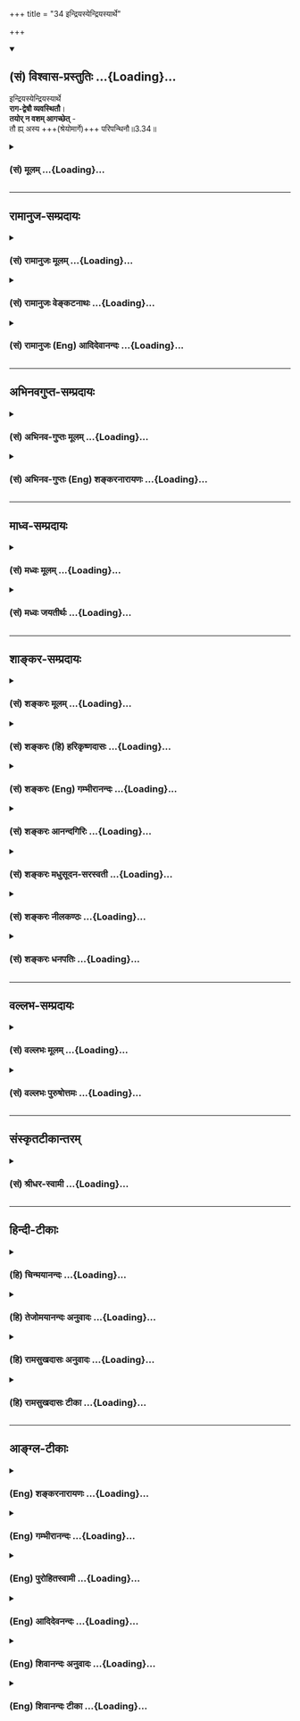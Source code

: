 +++
title = "34 इन्द्रियस्येन्द्रियस्यार्थे"

+++
<div class="js_include" newlevelforh1="2" title="(सं) विश्वास-प्रस्तुतिः" unfilled url="/purANam_vaiShNavam/mahAbhAratam/06-bhIShma-parva/03-bhagavad-gItA-parva/saMskRtam/vishvAsa-prastutiH/03_karma-yogaH/34_indriyasyendriyas.md">
<details open><summary><h2>(सं) विश्वास-प्रस्तुतिः ...{Loading}...</h2></summary>

इन्द्रियस्येन्द्रियस्यार्थे  
**राग-द्वेषौ व्यवस्थितौ**।  
**तयोर् न वशम् आगच्छेत्** -  
तौ ह्य् अस्य +++(श्रेयोमार्गे)+++ परिपन्थिनौ॥3.34॥
</details>
</div>
<div class="js_include collapsed" newlevelforh1="3" title="(सं) मूलम्" unfilled url="/purANam_vaiShNavam/mahAbhAratam/06-bhIShma-parva/03-bhagavad-gItA-parva/saMskRtam/mUlam/03_karma-yogaH/34_indriyasyendriyas.md">
<details><summary><h3>(सं) मूलम् ...{Loading}...</h3></summary>

इन्द्रियस्येन्द्रियस्यार्थे रागद्वेषौ व्यवस्थितौ।  
तयोर्न वशमागच्छेत्तौ ह्यस्य परिपन्थिनौ।।3.34।।
</details>
</div>


_________________
## रामानुज-सम्प्रदायः
<div class="js_include collapsed" newlevelforh1="3" title="(सं) रामानुजः मूलम्" unfilled url="/purANam_vaiShNavam/mahAbhAratam/06-bhIShma-parva/03-bhagavad-gItA-parva/saMskRtam/rAmAnujaH/mUlam/03_karma-yogaH/34_indriyasyendriyas.md">
<details><summary><h3>(सं) रामानुजः मूलम् ...{Loading}...</h3></summary>

।।3.34।। श्रोत्रदिज्ञाने**न्द्रियस्य** अर्थे शब्दादौ
वागादिकर्मे**न्द्रियस्य** च **अर्थे** वचनादौ
प्राचीनवासनाजनिततदनुबुभूषारूपो रागः अवर्जनीयो व्यवस्थितः तदनुभवे
प्रतिहते च अवर्जनीयो द्वेषो व्यवस्थितः तौ एव ज्ञानयोगाय यतमानं
नियमितसर्वेन्द्रियं स्ववशे कृत्वा प्रसह्य स्वकार्येषु नियोजयतः। ततः च
अयम् आत्मस्वरूपानुभवविमुखो विनष्टो भवति। **तयोः न वशम् आगच्छेत्**
ज्ञानयोगारम्भेण रागद्वेषवशम् आगम्य न विनश्येत्। तौ रागद्वेषौ **हि अस्य**
दुर्जयौ शत्रू आत्मज्ञानाभ्यासं वारयतः।

</details>
</div>
<div class="js_include collapsed" newlevelforh1="3" title="(सं) रामानुजः वेङ्कटनाथः" unfilled url="/purANam_vaiShNavam/mahAbhAratam/06-bhIShma-parva/03-bhagavad-gItA-parva/saMskRtam/rAmAnujaH/venkaTanAthaH/03_karma-yogaH/34_indriyasyendriyas.md">
<details><summary><h3>(सं) रामानुजः वेङ्कटनाथः ...{Loading}...</h3></summary>

  
  
।।3.34।। वासनायाः स्वानुरूपचेष्टाहेतुत्वेऽवान्तरव्यापारोऽनन्तरमुच्यत
इत्यभिप्रायेणाह प्रकृत्यनुयायित्वेति। इन्द्रियस्येन्द्रियस्येति वीप्सा
सर्वेन्द्रियसङ्ग्रहार्थेत्यभिप्रायेण ज्ञानेन्द्रियकर्मेन्द्रियोपादानम्।
अर्थशब्दोऽत्र विषयपरः। साध्यस्य च
व्यापारविषयत्वाद्वचनादेरप्यत्रार्थशब्दार्थता दर्शिता। व्यवस्थितौ
इत्यत्रोपसर्गार्थविवरणम् अवर्जनीय इति। वासनाया इच्छाद्वारेणैव
प्रवृत्तिहेतुत्ववचनात् ज्ञानवासनैव कर्महेतुत्ववेषेण कर्मवासनत्युच्यते न
तु वासनान्तरमस्तीत्यपि सूचितं भवति। इन्द्रियस्येन्द्रियस्यार्थे रागद्वेषौ
व्यवस्थितौ इत्युक्ते शब्दादिविषयेषु रागवद्द्वेषोऽपि किं स्वरसवाही इति
शङ्का स्यात् तद्व्युदासायाहतदनुभव इति। ततः किं इति शङ्कायांसदृशं चेष्टते
3।33 इत्यनेनैकीकृत्यानुसन्दधानस्तात्पर्यार्थमाहतावेवमिति।
एवमुक्तवासनानुयायित्वप्रकारेणेत्यर्थः। नियमितसर्वेन्द्रियमित्यनेन बलात्
क्षणमात्रनिमीलनादिनियमनमुच्यतेस्वकार्येष्विति विषयानुभवेषु वचनादानादिषु
कर्मसु चेत्यर्थः। सङ्गात्सञ्जायते इत्यारभ्यबुद्धिनाशात्प्रणश्यति 2।6263
इत्यन्तं पूर्वप्रपञ्चितमवसरे स्मारयति ततश्चायमिति। तयोर्न वशमागच्छेत्
इत्येतन्न तावद्रागद्वेषनिषेधमात्रम् तदा ह्यौचित्यात् ज्ञानयोगाङ्गविधानं
स्यात्। तच्च ज्ञानयोगानादरणीयताप्रकरणासङ्गतम् अतोऽत्र यया वचनव्यक्त्या
ज्ञानयोगानादरणीयता सूच्येत सैव ग्राह्येत्यभिप्रायेणाह ज्ञानयोगेति।
कर्मयोगारम्भे तु चिराभ्यस्तसजातीयविषयेषु प्रवृत्तेर्न
रागद्वेषयोर्बलात्कार इति भावः। आगम्य न विनश्येदिति विनाशहेतुभूतं
तद्वशगमनं परिहरेदित्यर्थः। तद्वशगमने कथं विनाशः इति शङ्कायां
चतुर्थपादमवतारयतितौ हीति। काम एष क्रोध एषः 3।37़ इत्यादिभिः
श्लोकैर्वक्ष्यमाणमाकारमभिप्रेत्यदुर्जयौ शत्रू इत्युक्तम्। परिपन्थित्वं
प्रकृतविषयं योजयति आत्मज्ञानाभ्यासं वारयत इति। मुक्तिघण्टापथे
लुण्टाकवदवस्थितावित्यर्थः।  
  

</details>
</div>
<div class="js_include collapsed" newlevelforh1="3" title="(सं) रामानुजः (Eng) आदिदेवानन्दः" unfilled url="/purANam_vaiShNavam/mahAbhAratam/06-bhIShma-parva/03-bhagavad-gItA-parva/saMskRtam/rAmAnujaH/english/AdidevAnandaH/03_karma-yogaH/34_indriyasyendriyas.md">
<details><summary><h3>(सं) रामानुजः (Eng) आदिदेवानन्दः ...{Loading}...</h3></summary>

3.34 An unavoidable attraction has been fixed for organs of sense like
ear towards the objects like sound, and for organs of action like that
of tongue towards their objects like tasty food. This longing is in the
form of desire to experience these objects, which is caused by old
subtle impressions. When their experience is thwarted, an unavoidable
aversion is experienced. Thus, these two, attachment and aversion, bring
under their control one who aspires to follow Jnana Yoga, and forcibly
engage him in actions appropriate to them, in spite of his having
established some sort of control over the senses. Such an aspirant fails
to get the experience of the self, and therefore becomes completely
lost. So no one practising Jnana Yoga should come under the sway of
attachment and aversion, which are ruinous. These two, attachment and
aversion, are indeed his unconerable foes that deter him from the
practice of Jnana Yoga.

</details>
</div>


_________________
## अभिनवगुप्त-सम्प्रदायः
<div class="js_include collapsed" newlevelforh1="3" title="(सं) अभिनव-गुप्तः मूलम्" unfilled url="/purANam_vaiShNavam/mahAbhAratam/06-bhIShma-parva/03-bhagavad-gItA-parva/saMskRtam/abhinava-guptaH/mUlam/03_karma-yogaH/34_indriyasyendriyas.md">
<details><summary><h3>(सं) अभिनव-गुप्तः मूलम् ...{Loading}...</h3></summary>

।।3.34 3.35।। कथं तर्हि बन्धः इत्थमित्युच्यते +++(N omits इत्थम् K omits
इति)+++। इन्द्रियस्येति। श्रेयानिति। संसारी च प्रतिविषयं रागं द्वेषं च
गृह्णाति यतः कर्माणि आत्मकर्तृकाण्येव विमूढत्वादभिमन्यते इति सममपि
भोजनादिव्यवहारं कुर्वतोः ज्ञानिसंसारिणोरस्त्ययं विशेषः। अयं नः
सिद्धान्तः सर्वथा मुक्तसंगस्य स्वधर्मचारिणो नास्ति कश्चित्
पुण्यपापात्मको बन्धः। स्वधर्मो हि हृदयादनपायी स्वरसनिरूढ +++(N K निगूढः)+++
एव न तेन कश्चिदपि रिक्तो जन्तुर्जायते इत्यत्याज्यः।

</details>
</div>
<div class="js_include collapsed" newlevelforh1="3" title="(सं) अभिनव-गुप्तः (Eng) शङ्करनारायणः" unfilled url="/purANam_vaiShNavam/mahAbhAratam/06-bhIShma-parva/03-bhagavad-gItA-parva/saMskRtam/abhinava-guptaH/english/shankaranArAyaNaH/03_karma-yogaH/34_indriyasyendriyas.md">
<details><summary><h3>(सं) अभिनव-गुप्तः (Eng) शङ्करनारायणः ...{Loading}...</h3></summary>

3.34 See Comment under 3.35

</details>
</div>


_________________
## माध्व-सम्प्रदायः
<div class="js_include collapsed" newlevelforh1="3" title="(सं) मध्वः मूलम्" unfilled url="/purANam_vaiShNavam/mahAbhAratam/06-bhIShma-parva/03-bhagavad-gItA-parva/saMskRtam/madhvaH/mUlam/03_karma-yogaH/34_indriyasyendriyas.md">
<details><summary><h3>(सं) मध्वः मूलम् ...{Loading}...</h3></summary>

।।3.34।। तथापि शक्तितो निग्रहः कार्यः। निग्रहात्सद्यः प्रयोजनाभावेऽपि
भवत्येवातिप्रयत्नत इत्याशयवानाह इन्द्रियस्येति। तथा ह्युक्तम् संस्कारो
बलवानेष ब्रह्माद्या अपि तद्वशाः। तथापि सोऽन्यथाकर्तुं शक्यतेऽतिप्रयत्नतः
इति।

</details>
</div>
<div class="js_include collapsed" newlevelforh1="3" title="(सं) मध्वः जयतीर्थः" unfilled url="/purANam_vaiShNavam/mahAbhAratam/06-bhIShma-parva/03-bhagavad-gItA-parva/saMskRtam/madhvaH/jayatIrthaH/03_karma-yogaH/34_indriyasyendriyas.md">
<details><summary><h3>(सं) मध्वः जयतीर्थः ...{Loading}...</h3></summary>

।।3.34।। इन्द्रियस्य इत्यस्य सङ्गतिमाह **तथापी**ति। एवं तर्हिमयि सर्वाणि
कर्माणि 3।30 इतिविधानं फलकथनं च व्यर्थमित्याशङ्क्येति भावः।
यद्यपिप्रकृतिं यान्ति भूतानि 3।33 इति निग्रहोऽकिञ्चित्करस्तस्यापि
व्याहतमेतदुच्यत इत्यत उक्तं **निग्रहा**दिति।
निग्रहादित्याद्याशयवांस्तथापीत्याद्याहेति योजना। अत्रागमसम्मतिमाह
**तथाही**ति।

</details>
</div>


_________________
## शाङ्कर-सम्प्रदायः
<div class="js_include collapsed" newlevelforh1="3" title="(सं) शङ्करः मूलम्" unfilled url="/purANam_vaiShNavam/mahAbhAratam/06-bhIShma-parva/03-bhagavad-gItA-parva/saMskRtam/shankaraH/mUlam/03_karma-yogaH/34_indriyasyendriyas.md">
<details><summary><h3>(सं) शङ्करः मूलम् ...{Loading}...</h3></summary>

।।3.34।। **इन्द्रियस्येन्द्रियस्य अर्थे** सर्वेन्द्रियाणामर्थे
शब्दादिविषये इष्टे रागः अनिष्टे द्वेषः इत्येवं प्रतीन्द्रियार्थं
**रागद्वेषौ** अवश्यंभाविनौ तत्र अयं पुरुषकारस्य शास्त्रार्थस्य च विषय
उच्यते। शास्त्रार्थे प्रवृत्तः पूर्वमेव रागद्वेषयोर्वशं नागच्छेत्। या हि
पुरुषस्य प्रकृतिः सा रागद्वेषपुरःसरैव स्वकार्ये पुरुषं प्रवर्तयति। तदा
स्वधर्मपरित्यागः परधर्मानुष्ठानं च भवति। यदा पुनः रागद्वेषौ
तत्प्रतिपक्षेण नियमयति तदा शास्त्रदृष्टिरेव पुरुषः भवति न प्रकृतिवशः।
तस्मात् **तयोः** रागद्वेषयोः **वशं न आगच्छेत्** यतः **तौ हि अस्य**
पुरुषस्य **परिपन्थिनौ** श्रेयोमार्गस्य विघ्नकर्तारौ तस्करौ इव
पथीत्यर्थः।। तत्र रागद्वेषप्रयुक्तो मन्यते शास्त्रार्थमप्यन्यथा
परधर्मोऽपि धर्मत्वात् अनुष्ठेय एव इति तदसत्

</details>
</div>
<div class="js_include collapsed" newlevelforh1="3" title="(सं) शङ्करः (हि) हरिकृष्णदासः" unfilled url="/purANam_vaiShNavam/mahAbhAratam/06-bhIShma-parva/03-bhagavad-gItA-parva/saMskRtam/shankaraH/hindI/harikRShNadAsaH/03_karma-yogaH/34_indriyasyendriyas.md">
<details><summary><h3>(सं) शङ्करः (हि) हरिकृष्णदासः ...{Loading}...</h3></summary>

।।3.34।। यदि सभी जीव अपनीअपनी प्रकृतिके अनुरूप ही चेष्टा करते हैं
प्रकृतिसे रहित कोई है ही नहीं तब तो पुरुषके प्रयत्नकी आवश्यकता न रहनेसे
विधिनिषेध बतलानेवाला शास्त्र निरर्थक होगा इसपर यह कहते हैं इन्द्रिय
इन्द्रियके अर्थमें अर्थात् सभी इन्द्रियोंके शब्दादि विषयोंमें राग और
द्वेष स्थित हैं अर्थात् इष्टमें राग और अनिष्टमें द्वेष ऐसे प्रत्येक
इन्द्रियके विषयमें राग और द्वेष दोनों अवश्य रहते हैं। वहाँ
पुरुषप्रयत्नकी और शास्त्रकी आवश्यकताका विषय इस प्रकार बतलाते हैं
शास्त्रानुसार बर्तनेमें लगे हुए मनुष्यको चाहिये कि वह पहलेसे ही
रागद्वेषके वशमें न हो। अभिप्राय यह कि मनुष्यकी जो प्रकृति है वह
रागद्वेषपूर्वक ही अपने कार्यमें मनुष्यको नियुक्त करती है। तब स्वाभाविक
ही स्वधर्मका त्याग और परधर्मका अनुष्ठान होता है। परंतु जब यह जीव
प्रतिपक्षभावनासे रागद्वेषका संयम कर लेता है तब केवल शास्त्रदृष्टिवाला हो
जाता है फिर यह प्रकृतिके वशमें नहीं रहता। इसलिये ( कहते हैं कि )
मनुष्यको रागद्वेषके वशमें नहीं होना चाहिये क्योंकि वे ( रागद्वेष ) ही इस
जीवके परिपन्थी हैं अर्थात् चोरकी भाँति कल्याणमार्गमें विघ्न करनेवाले
हैं।

</details>
</div>
<div class="js_include collapsed" newlevelforh1="3" title="(सं) शङ्करः (Eng) गम्भीरानन्दः" unfilled url="/purANam_vaiShNavam/mahAbhAratam/06-bhIShma-parva/03-bhagavad-gItA-parva/saMskRtam/shankaraH/english/gambhIrAnandaH/03_karma-yogaH/34_indriyasyendriyas.md">
<details><summary><h3>(सं) शङ्करः (Eng) गम्भीरानन्दः ...{Loading}...</h3></summary>

3.34 Raga-dvesau, attraction and repulsion, in the following
manner-attraction towards desirable things, and repulsion against
undesirable things; (vyavasthitau, are ordained,) are sure to occur,
arthe, with regard to objects such as sound etc.; indriyasya indriyasya,
of all the organs, with regard to each of the organs. As to that, the
scope of personal effort and scriptural purpose are being stated as
follows: One who is engaged in the subject-matter of the scriptures
should, in the very beginning, not come under the influence of love and
hatred. For, that which is the nature of a person impels him to his
actions, verily under the influence eof love and hatred. And then follow
the rejection of one's own duty and the undertaking of somody else's
duty. On the other hand, when a person controls love and hatred with the
help of their opposites \[Ignorance, the cause of love and hatred, has
discrimination as its opposite.\], then he becomes mindful only of the
scriptural teachings; he ceases to be led by his nature. Therefore, na
agacchet, one should not come; vasam, under the sway; tayoh, of these
two, of love and hatred; hi because; tau, they; are asya, his, this
person's pari-panthinau, adversaries, who, like robbers, put obstacles
on his way to Liberation. This is the meaning. In this world, one
impelled by love and hatred misinterprets even the teaching of the
scriptures, and thinks that somody else's duty, too, has to be
undertaken just because it is a duty! That is wrong:

</details>
</div>
<div class="js_include collapsed" newlevelforh1="3" title="(सं) शङ्करः आनन्दगिरिः" unfilled url="/purANam_vaiShNavam/mahAbhAratam/06-bhIShma-parva/03-bhagavad-gItA-parva/saMskRtam/shankaraH/AnandagiriH/03_karma-yogaH/34_indriyasyendriyas.md">
<details><summary><h3>(सं) शङ्करः आनन्दगिरिः ...{Loading}...</h3></summary>

।।3.34।। सर्वस्य भूतवर्गस्य प्रकृतिवशवर्तित्वे
लौकिकवैदिकपुरुषकारविषयाभावाद्विधिनिषेधानर्थक्यमिति शङ्कते **यदीति।** ननु
यस्य न प्रकृतिरस्ति तस्य पुरुषकारसंभवादर्थवत्त्वं तद्विषये
विधिनिषेधयोर्भविष्यति नेत्याह **नचेति।** शङ्कितदोषं श्लोकेन परिहरति
**इदमित्यादिना।** वीप्सायाः सर्वकरणागोचरत्वं दर्शयति **सर्वेति।**
प्रत्यर्थं रागद्वेषयोरव्यवस्थायाः प्राप्तौ प्रत्यादिशति **इष्ट इति।**
प्रतिविषयं विभागेन तयोरन्यतरस्यावश्यकत्वेऽपि पुरुषकारविषयाभावप्रयुक्त्या
प्रागुक्तं दूषणं कथं समाधेयमित्याशङ्क्याह **तत्रेति।**
तयोरित्याद्यवतारितं भागं विभजते **शास्त्रार्थ इति।**
प्रकृतिवशत्वाज्जन्तोर्नैव नियोज्यत्वमित्याशङ्क्याह **या** **हीति।**
रागद्वेषद्वारा प्रकृतिवशवर्तित्वे स्वधर्मत्यागादि दुर्वारमित्युक्तम्
इदानीं विवेकविज्ञानेन रागादिनिवारणे शास्त्रीयदृष्ट्या प्रकृतिपारवश्यं
परिहर्तुं शक्यमित्याह **यदेति।** मिथ्याज्ञाननिबन्धनौ हि रागद्वेषौ
तत्प्रतिपक्षत्वं विवेकविज्ञानस्य मिथ्याज्ञानविरोधित्वादवधेयम्।
रागद्वेषयोर्मूलनिवृत्त्या निवृत्तौ प्रतिबन्धध्वंसे
कार्यसिद्धिमभिसंधायोक्तं **तदेति।** एवकारस्यान्ययोगव्यवच्छेदकत्वं
दर्शयति **नेति।** पूर्वोक्तं नियोगमुपसंहरति **तस्मादिति।** तत्र हेतुमाह
**यत इति।** हिशब्दोपात्तो हेतुर्यत इति प्रकटितः स च पूर्वेण तच्छब्देन
संबन्धनीयः। पुरुषपरिपन्थित्वमेव तयोः सोदाहरणं स्फोरयति
**श्रेयोमार्गस्येति।**

</details>
</div>
<div class="js_include collapsed" newlevelforh1="3" title="(सं) शङ्करः मधुसूदन-सरस्वती" unfilled url="/purANam_vaiShNavam/mahAbhAratam/06-bhIShma-parva/03-bhagavad-gItA-parva/saMskRtam/shankaraH/madhusUdana-sarasvatI/03_karma-yogaH/34_indriyasyendriyas.md">
<details><summary><h3>(सं) शङ्करः मधुसूदन-सरस्वती ...{Loading}...</h3></summary>

।।3.34।। ननु सर्वस्य प्राणिवर्गस्य प्रकृतिवशवर्तित्वे
लौकिकवैदिकपुरुषकारविषयाभावाद्विधिनिषेधानर्थक्यं प्राप्तं नच
प्रकृतिशून्यः कश्चिदस्ति यं प्रति तदर्थवत्त्वं स्यादित्यत आह
इन्द्रिस्येन्द्रियस्येति वीप्सया सर्वेषामिन्द्रियाणामर्थे विषये शब्दे
स्पर्शे रुपे रसे गन्धे च एवं कर्मेन्द्रिविषयेऽपि वचनादावनुकूले
शास्त्रनिषिद्धेऽपि रागः प्रतिकूले शास्त्रविहितेऽपि द्वेष इत्येवं
प्रतीन्द्रियार्थं रागद्वेषौ व्यवस्थितावानुकूल्यप्रातिकूल्यव्यवस्थया
स्थितौ नत्वनियमेन सर्वत्र तौ भवतः। तत्र पुरुषकारस्य शास्त्रस्य चायं
विषयो यत्तयोर्वशं नागच्छेदिति। कथं। या हि पुरुषस्य प्रकृतिः सा
बलवदनिष्टानुबन्धित्वज्ञानाभावसहकृतेष्टसाधनत्वज्ञाननिबन्धनं रागं
पुरस्कृत्यैव शास्त्रनिषिद्धे कलञ्जभक्षणादौ प्रवर्तयति तथा
बलवदिष्टसाधनत्वज्ञानाभावसहकृतानिष्टसाधनत्वज्ञाननिबन्धनं द्वेषं
पुरस्कृत्यैव शास्त्रविहितादपि सन्ध्यावन्दनादेर्निवर्तयति। तत्र शास्त्रेण
प्रतिषिद्धस्य बलवदनिष्टानुबन्धित्वे ज्ञापिते सहकार्यभावात्केवलं
दृष्टेष्टसाधनताज्ञानं मधुविषसंपृक्तान्नभोजनइव तत्र न रागं जनयितुं
शक्नोति। एवं विहितस्य शास्त्रेण बलवदिष्टानुबन्धित्वे बोधिते
सहकार्यभावात्केवलमनिष्टसाधनत्वज्ञानं भोजनादाविव तत्र न द्वेषं जनयितुं
शक्नोति। ततश्चाप्रतिबद्धं शास्त्रं विहिते पुरुषं प्रवर्तयति निषिद्धाच्च
निवर्तयतीति शास्त्रीयविवेकविज्ञानप्राबल्येन स्वाभाविकरागद्वेषयोः
कारणोपमर्देनोपमर्दान्न प्रकृतिर्विपरीतमार्गे पुरुषं शास्त्रदृष्टिं
प्रवर्तयितुं शक्नोतीति न शास्त्रस्य पुरुषकारस्य च वैयर्थ्यप्रसङ्गः। तयो
रागद्वेषयोर्वशं नागच्छेत्तदधीनो न प्रवर्तेत निवर्तेत वा। किंतु
शास्त्रीयतद्विपक्षज्ञानेन तत्कारणविघटनद्वारा तौ नाशयेत्। हि यस्मात् तौ
रागद्वेषौ स्वाभाविकदोषप्रयुक्तौ अस्य पुरुषस्य श्रेयोर्थिनः परिपन्थिनौ
शत्रू श्रेयोमार्गस्य विघ्नकर्तारौ दस्यूइव पथिकस्य। इदं चद्वये ह
प्राजापत्या देवाश्चासुराश्च ततः कानीयसा एव देवा ज्यायसा असुरास्त एषु
लोकेष्वस्पर्धन्त इत्यादिश्रुतौ
स्वाभाविकरागद्वेषनिमित्तशास्त्रविपरीतप्रवृत्तिमसुरत्वेन
शास्त्रीयप्रवृत्तिं च देवत्वेन निरूप्य व्याख्यातमतिविस्तरेणेत्युपरम्यते।

</details>
</div>
<div class="js_include collapsed" newlevelforh1="3" title="(सं) शङ्करः नीलकण्ठः" unfilled url="/purANam_vaiShNavam/mahAbhAratam/06-bhIShma-parva/03-bhagavad-gItA-parva/saMskRtam/shankaraH/nIlakaNThaH/03_karma-yogaH/34_indriyasyendriyas.md">
<details><summary><h3>(सं) शङ्करः नीलकण्ठः ...{Loading}...</h3></summary>

।।3.34।। एवं तर्हि पुरुषस्य स्वातन्त्र्याभावाद्विधिनिषेधशास्त्रं
व्यर्थमित्याशङ्क्याह **इन्द्रियस्येति।** इन्द्रियस्येन्द्रियस्येति
द्विर्वचनं वीप्सायाम्। प्रतीन्द्रियं स्वे स्वेऽर्थे शब्दादौ वचनादौ च
विषये रागद्वेषौ अनुकूले रागः प्रतिकूले द्वेषश्च व्यवस्थितौ नित्यसंबद्धौ
तत्र तयोर्वशं नागच्छेदिति शास्त्रस्याभ्यनुज्ञा। पुरुषस्य च तदनुष्ठाने
स्वातन्त्र्यमस्ति। हि यतः तौ रागद्वेषावेवास्य प्राणिनः परिपन्थिनौ
विरोधिनौ दृष्टद्वारेण प्रवर्तकत्वात्। न तु प्रकृत्यनुसारी ईश्वरोऽस्य
परिपन्थी। तस्य वैषम्यादिदोषापत्तेः। अयं भावः यथा ह्यस्तनेन
स्वाज्ञोल्लङ्घनजेनापराधेन कुपितो राजाऽपराधिनं हि निगडादौ निग्रहीतुं
स्वीयान्भटान्प्रवर्तयति स एवाद्यतनेन दानमानेन प्रसादित एनं तेषामेव
भटानामाधिपत्ये नियुङ्क्ते। एवं पूर्वकर्मानुसारी ईश्वरो रागादिद्वारा
पुरुषं बाधमानोऽपि विधिप्रतिषेधशास्त्रानुसारिणा तेनैव भक्ति
ध्यानप्रणिधानेनावर्जितः एनं रागादिजये नियुङ्क्ते
तस्माद्विधिप्रतिषेधशास्त्रस्य नानर्थक्यम्। पुरुषस्य
स्वातन्त्र्यसत्त्वात्। नापीश्वरे वैषम्यादिकम्। प्राणिकर्मायत्तत्वादिति।

</details>
</div>
<div class="js_include collapsed" newlevelforh1="3" title="(सं) शङ्करः धनपतिः" unfilled url="/purANam_vaiShNavam/mahAbhAratam/06-bhIShma-parva/03-bhagavad-gItA-parva/saMskRtam/shankaraH/dhanapatiH/03_karma-yogaH/34_indriyasyendriyas.md">
<details><summary><h3>(सं) शङ्करः धनपतिः ...{Loading}...</h3></summary>

।।3.34।। ननु सर्वस्यापि प्राणिजातस्य प्रकृत्यायत्तत्वात्पुरुषकारस्य
विषयालाभाद्विधिनिषेधशास्त्रानर्थक्यं प्राप्तमित्याशङक्याह
**इन्द्रियस्येति।** सर्वेन्द्रियाणामर्थे शब्दादिविषये इष्टे रागोऽनिष्टे
द्वेष इति प्रतिविषयं रागद्वेषाववश्यंभाविनौ तस्मात्तयोर्वशं
नागच्छेत्तदधीनो न प्रवर्त्तेत। तत्रायमेव पुरुषप्रयत्नस्य शास्त्रस्य च
विषय उच्यते। तथाहि इन्द्रियार्थसंनिकर्षे पदार्थ ज्ञानं ततो
मिथ्याज्ञानवशात्तत्र रागादिः प्रकृतिश्च रागादिपुरःसरैव पुरुषं स्वकार्ये
प्रवर्तयति तदा निषिद्धाचरणं विहितत्यागश्च संपद्यते। यदा पुनः
शास्त्रदृष्ट्या पूर्वमेव यथावद्वस्तु प्रतिभाति तदा मिथ्याज्ञाननिवृत्त्या
रागादिर्निवर्तते। सहकारीनिवृत्त्या च प्रकृतिः प्रवर्तयितुं न शक्नोति।
तस्मात्प्रथममेव पुरुषकारेण रागद्वेषयोर्वशं नागच्छेत्। नच पुरुषकारे
शास्त्रे च प्रवृत्तिरेव न सिध्यति प्रकृत्तेः प्रतिबन्धिकायाः सत्त्वादिति
वाच्यम्। अदृष्टस्य दृष्टसामग्रींविना प्रतिबन्धकत्वाभावात्। ननु
तुल्यन्यायेन दृष्टस्यापि शास्त्रादौ प्रवृत्तिरुपस्यादृष्टापेक्षतया
प्रकृत्यधीनत्वमेव पुनरागतमिति चेत्तर्हि तदनुकूलसंस्कारोऽपि
ब्राह्मणाद्यधिकारिजनेऽस्त्येवेति न काचिदनुपपत्तिः। नच ततएव सर्वं
भविष्यति किं विधिनिषेधमोक्षपरैः शास्त्रैरिति वाच्यम्। अदृष्टस्य
दृष्टसामग्र्यपेक्षाया आवश्यकत्वस्योक्तत्वात्। तथाच यथा लोके संस्काररुपेण
स्थितस्य कामस्य कामिनीदर्शनमुद्बोधकं तथा शास्त्रमपि। ननु शास्त्रश्रवणे
प्रवृत्तिजनकस्य तस्य किमुद्दीपकमितिचेत् यथा जनकस्य क्रीडार्थमुद्यानं
गतस्याकस्मिकं सिद्धवाक्यश्रवणं यथावा कार्यान्तरवशाच्छ्रवणशालायामागतस्य
तत्रत्यशब्दश्रवणं यथावा केनचिल्लौकिकेन निमित्तेन मित्रतां प्राप्तस्य
कस्यचिच्छिष्टस्य वचनमिति गृहाणेत्यलं विस्तरेण। हि यस्मात्तौ रागद्वेषौ
अस्य पुरुषस्य परिपन्थिनौ श्रेयोमार्गस्य विघ्नकरौ तस्कराविव पथि।

</details>
</div>


_________________
## वल्लभ-सम्प्रदायः
<div class="js_include collapsed" newlevelforh1="3" title="(सं) वल्लभः मूलम्" unfilled url="/purANam_vaiShNavam/mahAbhAratam/06-bhIShma-parva/03-bhagavad-gItA-parva/saMskRtam/vallabhaH/mUlam/03_karma-yogaH/34_indriyasyendriyas.md">
<details><summary><h3>(सं) वल्लभः मूलम् ...{Loading}...</h3></summary>

।।3.34।। नन्वेवं सति विधिनिषेधवैयर्थ्यं
प्रकृत्यधीनत्वात्सर्वस्येत्याशङ्क्याह इन्द्रियस्येति। न हि विधिनिषेधौ
तत्त्वज्ञात्यन्ताज्ञयोः प्रवर्त्तकौ अविषयत्वात्। किन्तु मध्यमस्येति
इन्द्रियरसवानेवाधिकारीति तस्य प्रतीन्द्रियार्थं रागद्वेषावन्तरस्वकृतौ
व्यवस्थितौ तदनधीनत्वमेव सिद्धिहेतुरिति अतस्तयोर्न वशमागच्छेत् तौ ह्यस्य
परिपन्थिनौ विवेकवित्तस्य कुपथप्रापकौ प्रसभं घातकावित्यर्थः।

</details>
</div>
<div class="js_include collapsed" newlevelforh1="3" title="(सं) वल्लभः पुरुषोत्तमः" unfilled url="/purANam_vaiShNavam/mahAbhAratam/06-bhIShma-parva/03-bhagavad-gItA-parva/saMskRtam/vallabhaH/puruShottamaH/03_karma-yogaH/34_indriyasyendriyas.md">
<details><summary><h3>(सं) वल्लभः पुरुषोत्तमः ...{Loading}...</h3></summary>

  
  
।।3.34।। ननु प्रकृतेर्भगवद्दत्तसामर्थ्यान्निग्रहादीनामसाधकत्वे
पुरुषसज्जीवानां कथं फलसिद्धिः इत्यत आहुः इन्द्रियस्येन्द्रियस्यार्थ इति।
इन्द्रियस्य इन्द्रियाणां जात्यभिप्रायेणैकवचनम् इन्द्रियस्यार्थे रूपादौ
रागद्वेषौ व्यवस्थितौ नियतभाव्यौ। इष्टे रागोऽनिष्टे द्वेषः। अवश्यमेतौ
भाविनौ। तयोरिष्टानिष्टयोः रागद्वेषयोर्वा वशं नागच्छेत्। यतस्तावस्य
परिपन्थिनौ द्वेषिणौ मार्गविच्छेदकौ। अत्रायमर्थः मायायाः स्वीयान्तानां
तत्सम्बन्धिनां च मोहनसामर्थ्यं भगवता दत्तमतः पुरुषांशो जीव
इन्द्रियादिवशं नागच्छेत्तदा मोहो न भवेत्। मायायाः
स्वसम्बन्धिमोहकसामर्थ्यज्ञापनायैव पूर्वं भूतानीति नपुंसकलिङ्गमुक्तम्।
अत्रोपदेशे चास्येत्यनेन पुल्लिङ्गमुक्तं विषयादिसङ्गस्य मोहरूपत्वादेव
श्रीभागवते 3।31।35 न तथाऽस्य भवेन्मोहो बन्धश्चात्मप्रसङ्गतः।
योषित्सङ्गाद्यथा पुंसो यथा तत्सङ्गिसङ्गतः।। इत्युक्तम्।  
  

</details>
</div>


_________________
## संस्कृतटीकान्तरम्
<div class="js_include collapsed" newlevelforh1="3" title="(सं) श्रीधर-स्वामी" unfilled url="/purANam_vaiShNavam/mahAbhAratam/06-bhIShma-parva/03-bhagavad-gItA-parva/saMskRtam/shrIdhara-svAmI/03_karma-yogaH/34_indriyasyendriyas.md">
<details><summary><h3>(सं) श्रीधर-स्वामी ...{Loading}...</h3></summary>

।।3.34।। नन्वेवं प्रकृत्यधीनैव चेत्पुरुषस्य प्रवृत्तिः तर्हि
विधिनिषेधवैयर्थ्यं प्राप्तमित्याशङ्क्याह **इन्द्रियस्येन्द्रियस्येति।**
वीप्सया प्रत्येकं सर्वेषामिन्द्रियाणामित्युक्तम्। अर्थे
स्वस्वविषयेऽनुकूले रागः प्रतिकूले द्वेषश्चेत्येवं रागद्वेषौ
व्यवस्थिताववश्यंभाविनौ। ततश्च तदनुरूपा प्रवृत्तिरिति भूतानां प्रकृतिः
तथापि तयोर्वशवर्ती न भवेदिति शास्त्रेण नियम्यते। हि यस्मादस्य
मुमुक्षोस्तौ परिपन्थिनौ प्रतिपक्षौ। अयं भावः। विषयस्मरणादिना
रागद्वेषावुत्पाद्यानवहितं पुरुषमनर्थेऽपि गम्भीरे स्रोतसीव
प्रकृतिर्बलात्प्रवर्तयति शास्त्रं तु ततः प्रागेव विषयेषु
रागद्वेषप्रतिबन्धके परमेश्वरभजनादौ प्रवर्तयति।
गम्भीरस्रोतःपातात्पूर्वमेव नावमाश्रित इव नानर्थं प्राप्नोतीति।

</details>
</div>


_________________
## हिन्दी-टीकाः
<div class="js_include collapsed" newlevelforh1="3" title="(हि) चिन्मयानन्दः" unfilled url="/purANam_vaiShNavam/mahAbhAratam/06-bhIShma-parva/03-bhagavad-gItA-parva/hindI/chinmayAnandaH/03_karma-yogaH/34_indriyasyendriyas.md">
<details><summary><h3>(हि) चिन्मयानन्दः ...{Loading}...</h3></summary>

।।3.34।। पूर्व श्लोक में कहा गया था कि शास्त्राध्ययन करने वाला ज्ञानवान्
पुरुष भी नैतिकता का उच्च जीवन जीने में अपने को असमर्थ पाता है क्योंकि
उसकी कुछ निम्न स्तर की प्रवृत्तियाँ कभीकभी उससे अधिक शक्तिशाली सिद्ध
होती हैं। सर्वत्र अनुपलब्ध औषधि का उपचार लिख देना रोग का निवारण करना
नहीं कहलाता। दार्शनिक तत्त्ववेत्ता का यह कर्तव्य है कि वह केवल हमारे
वर्तमान जीवन की दुर्बलताओं को ही नहीं दर्शाये बल्कि पूर्णत्व की स्थिति
का ज्ञान कराकर उस साधन मार्ग को भी दिखाये जिससे हम दोषमुक्त होकर
पूर्णस्वरूप में स्थित हो सकें। केवल ऐसा करके ही वह दार्शनिक तत्त्वविज्ञ
पुरुष अपनी पीढ़ी को कृतार्थ कर सकता है। यह सत्य है कि प्रत्येक मनुष्य
अपने स्वभावानुसार कार्य करता है परन्तु यह स्वभाव वह अपने कर्म एवं
विचारों के द्वारा बनाता है और न कि किसी अन्य के कारण। अत यहाँ पुरुषार्थ
के लिये अवसर है। उसी को यहाँ श्रीकृष्ण बता रहे हैं। प्रत्येक इन्द्रिय के
विषय के प्रति प्रत्येक व्यक्ति के मन में राग अथवा द्वेष उत्पन्न होता है।
शब्दस्पर्शादि इन्द्रियों के विषय स्वयं किसी भी प्रकार हमारे अन्तकरण में
दुख या विक्षेप उत्पन्न नहीं कर सकते। विषयों के ग्रहण करके मन किसी के
प्रति राग और किसी के प्रति द्वेष रखता है और मन के इन रागद्वेषों के कारण
प्रिय या अप्रिय विषय के दर्शन अथवा प्राप्ति से मनुष्य को हर्ष या विषाद
होता है। स्वयं रागद्वेष्ा को उत्पन्न करके मनुष्य का फिर प्रयत्न होता है
प्रिय की प्राप्ति और अप्रिय का त्याग। विषयों के प्रति राग और द्वेष सदा
परिवर्तित होते रहने के कारण वह सदा ही क्षुब्धचित्त बना रहता है।
श्रीकृष्ण कहते हैं कि ये रागद्वेष ही लुटेरे हैं जो मन की शांति का हरण कर
लेते हैं और जिनके कारण मनुष्य सच्चा जीवन नहीं जी पाता। वास्तव में यह दुख
की बात है। वस्तुस्थिति को दर्शाकर भगवान् समस्त साधकों को उपदेश देते हैं
कि मनुष्य को चाहिये कि वह इन दोनों के वश में न होवे। प्रत्यक्ष या
अप्रत्यक्ष किसी भी रूप में बाह्य जगत् से पलायन करने का उपदेश गीता में
कहीं पर भी नहीं मिलता। भगवान् का उपदेश तो यहाँ और अभी जीवन की उपलब्ध
परिस्थितियों में शरीर मन और बुद्धि के माध्यम से सब अनुभवों को प्राप्त
करते हुये जीने के लिये है। आग्रह केवल इस बात का है कि सभी परिस्थितियों
में मनुष्य को मन आदि उपाधियों का स्वामी बनकर रहना चाहिये और न कि उनका
दास बनकर। इस प्रकार के स्वामित्व को प्राप्त करने का उपाय राग और द्वेष से
मुक्त हो जाना है।  
  
रागद्वेष से मुक्ति पाने के लिये मिथ्या अहंकार तथा तज्जनित अन्य
प्रवृत्तियों को समाप्त करना चाहिये क्योंकि राग और द्वेष अहंकार से
सम्बन्धित हैं। इसलिए अहंकाररहित कर्म करने पर वासनाओं का क्षय हो जाता है।
वासनाओं से उत्पन्न होता है मन और वहीं पर अहंकार का खेल होता है। जैसेजैसे
वासनायें क्षीण होती जाती हैं वैसेवैसे मन भी नष्ट हो जाता है। मन के नष्ट
होने पर शुद्ध आत्मा का प्रतिबिम्ब रूप अहंकार भी नष्ट हो जाता है। भगवान्
वासना क्षय का उपाय निम्न श्लोक में बताते हैं

</details>
</div>
<div class="js_include collapsed" newlevelforh1="3" title="(हि) तेजोमयानन्दः अनुवादः" unfilled url="/purANam_vaiShNavam/mahAbhAratam/06-bhIShma-parva/03-bhagavad-gItA-parva/hindI/tejomayAnandaH/anuvAdaH/03_karma-yogaH/34_indriyasyendriyas.md">
<details><summary><h3>(हि) तेजोमयानन्दः अनुवादः ...{Loading}...</h3></summary>

।।3.34।। इन्द्रियइन्द्रिय (अर्थात् प्रत्येक इन्द्रिय) के विषय के प्रति
(मन में) रागद्वेष रहते हैं; मनुष्य को चाहिये कि वह उन दोनों के वश में न
हो; क्योंकि वे इसके (मनुष्य के) शत्रु हैं।।

</details>
</div>
<div class="js_include collapsed" newlevelforh1="3" title="(हि) रामसुखदासः अनुवादः" unfilled url="/purANam_vaiShNavam/mahAbhAratam/06-bhIShma-parva/03-bhagavad-gItA-parva/hindI/rAmasukhadAsaH/anuvAdaH/03_karma-yogaH/34_indriyasyendriyas.md">
<details><summary><h3>(हि) रामसुखदासः अनुवादः ...{Loading}...</h3></summary>

।।3.34।। इन्द्रिय-इन्द्रियके अर्थमें (प्रत्येक इन्द्रियके प्रत्येक
विषयमें) मनुष्यके राग और द्वेष व्यवस्थासे (अनुकूलता और प्रतिकूलताको
लेकर) स्थित हैं। मनुष्यको उन दोनोंके वशमें नहीं होना चाहिये; क्योंकि वे
दोनों ही इसके (पारमार्थिक मार्गमें विघ्न डालनेवाले) शत्रु हैं।

</details>
</div>
<div class="js_include collapsed" newlevelforh1="3" title="(हि) रामसुखदासः टीका" unfilled url="/purANam_vaiShNavam/mahAbhAratam/06-bhIShma-parva/03-bhagavad-gItA-parva/hindI/rAmasukhadAsaH/TIkA/03_karma-yogaH/34_indriyasyendriyas.md">
<details><summary><h3>(हि) रामसुखदासः टीका ...{Loading}...</h3></summary>

3.34।।***व्याख्या--*'इन्द्रियस्येन्द्रियस्यार्थे रागद्वेषौ
व्यवस्थितौ'--**प्रत्येक इन्द्रियके प्रत्येक विषयमें राग-द्वेषको अलग-अलग
स्थित बतानेके लिये यहाँ **'इन्द्रियस्य'** पद दो बार प्रयुक्त हुआ है।
तात्पर्य यह है कि प्रत्येक इन्द्रिय-(श्रोत्र, त्वचा, नेत्र, रसना और
घ्राण-) के प्रत्येक विषय-(शब्द, स्पर्श, रूप, रस और गन्ध-) में
अनुकूलता-प्रतिकूलताकी मान्यतासे मनुष्यके राग-द्वेष स्थित रहते हैं।
इन्द्रियके विषयमें अनुकूलताका भाव होनेपर मनुष्यका उस विषयमें 'राग' हो
जाता है और प्रतिकूलताका भाव होनेपर उस विषयमें 'द्वेष' हो जाता
है। वास्तवमें देखा जाय तो राग-द्वेष इन्द्रियोंके विषयोंमें नहीं रहते। यदि
विषयोंमें राग-द्वेष स्थित होते तो एक ही विषय सभीको समानरूपसे प्रिय अथवा
अप्रिय लगता। परन्तु ऐसा होता नहीं; जैसे--वर्षा किसानको तो प्रिय लगती है,
पर कुम्हारको अप्रिय। एक मनुष्यको भी कोई विषय सदा प्रिय या अप्रिय नहीं
लगता; जैसे--ठंडी हवा गरमीमें अच्छी लगती है, पर सरदीमें बुरी। इस प्रकार
सब विषय अपने अनुकूलता या प्रतिकूलताके भावसे ही प्रिय अथवा अप्रिय लगते
हैं अर्थात् मनुष्य विषयोंमें अपना अनुकूल या प्रतिकूल भाव करके उनको अच्छा
या बुरा मानकर राग-द्वेष कर लेता है। इसलिये भगवान्ने राग-द्वेषको प्रत्येक
इन्द्रियके प्रत्येक विषयमें स्थित बताया है।  
  
वास्तवमें राग-द्वेष माने हुए 'अहम्'-(मैं-पन-) में रहते हैं **(टिप्पणी प₀
176)**। शरीरसे माना हुआ सम्बन्ध हीअहम् कहलाता है। अतः जबतक शरीरसे माना
हुआ सम्बन्ध रहता है, तबतक उसमें रागद्वेष रहते हैं और वे ही राग-द्वेष,
बुद्धि, मन, इन्द्रियों तथा इन्द्रियोंके विषयोंमें प्रतीत होते हैं। इसी
अध्यायके सैंतीसवेंसे तैंतालीसवें श्लोकतक भगवान्ने इन्हीं राग-द्वेषको
'काम' और 'क्रोध' के नामसे कहा है। राग और द्वेषके ही स्थूलरूप काम और
क्रोध हैं। चालीसवें श्लोकमें बताया है कि यह 'काम' इन्द्रियों, मन और
बुद्धिमें रहता है। विषयोंकी तरह इनमें (इन्द्रियों, मन और बुद्धिमें)
'काम' की प्रतीति होनेके कारण ही भगवान्ने इनको 'काम' का निवास-स्थान बताया
है। जैसे विषयोंमें राग-द्वेषकी प्रतीतिमात्र है, ऐसे ही इन्द्रियों, मन और
बुद्धिमें भी रागद्वेषकी प्रतीतिमात्र है। ये इन्द्रियाँ मन और बुद्धि तो
केवल कर्म करनेके करण (औजार) हैं। इनमें काम-क्रोध अथवा राग-द्वेष हैं ही
कहाँ; इसके सिवाय दूसरे अध्यायके उनसठवें श्लोकमें भगवान् कहते हैं कि
इन्द्रियोंके द्वारा विषयोंको ग्रहण न करनेवाले पुरुषके विषय तो निवृत्त हो
जाते हैं, पर उनमें रहनेवाला उसका राग निवृत्त नहीं होता। यह राग
परमात्माका साक्षात्कार होनेपर निवृत्त हो जाता है।  
  
**'तयोर्न वशमागच्छेत्'** इन पदोंसे भगवान् साधकको आश्वासन देते हैं कि
राग-द्वेषकी वृत्ति उत्पन्न होनेपर उसे साधन और साध्यसे कभी निराश नहीं
होना चाहिये ,अपितु राग-द्वेषकी वृत्तिके वशीभूत होकर उसे किसी कार्यमें
प्रवृत्त अथवा निवृत्त नहीं होना चाहिये। कर्मोंमें प्रवृत्ति या निवृत्ति
शास्त्रके अनुसार ही होनी चाहिये (गीता 16।24)। यदि राग-द्वेषको लेकर ही
साधककी कर्मोंमें प्रवृत्ति या निवृत्ति होती है तो इसका तात्पर्य यह होता
है कि साधक राग-द्वेषके वशमें हो गया। रागपूर्वक प्रवृत्ति या निवृत्ति
होनेसे 'राग' पुष्ट होता है और द्वेषपूर्वक प्रवृत्ति या निवृत्ति होनेसे
'द्वेष' पुष्ट होता है। इस प्रकार राग-द्वेष पुष्ट होनेके फलस्वरूप पतन ही
होता है। जब साधक संसारका कार्य छोड़कर भजनमें लगता है, तब संसारकी अनेक
अच्छी और बुरी स्फुरणाएँ उत्पन्न होने लगती हैं, जिनसे वह घबरा जाता है।
यहाँ भगवान् साधकको मानो आश्वासन देते हैं कि उसे इन स्फुरणाओंसे घबराना
नहीं चाहिये। इन स्फुरणाओंकी वास्तवमें सत्ता ही नहीं है; क्योंकि ये
उत्पन्न होती हैं; और यह सिद्धान्त है कि उत्पन्न होनेवाली वस्तु नष्ट
होनेवाली होती है। अतः विचारपूर्वक देखा जाय तो स्फुरणाएँ आ नहीं रही हैं,
प्रत्युत जा रही हैं। कारण यह है कि संसारका कार्य करते समय अवकाश न
मिलनेसे स्फुरणाएँ दबी रहती हैं और संसारका कार्य छोड़ते ही अवकाश मिलनेसे
पुराने संस्कार स्फुरणाओंके रूपमें बाहर निकलने लगते हैं। अतः साधकको इन
अच्छी या बुरी स्फुरणाओंसे भी राग-द्वेष नहीं करना चाहिये, प्रत्युत
सावधानीपूर्वक इनकी उपेक्षा करते हुए स्वयं तटस्थ रहना चाहिये। इसी
प्रकारउसे पदार्थ, व्यक्ति, विषय आदिमें भी राग-द्वेष नहीं करना चाहिये।

</details>
</div>


_________________
## आङ्ग्ल-टीकाः
<div class="js_include collapsed" newlevelforh1="3" title="(Eng) शङ्करनारायणः" unfilled url="/purANam_vaiShNavam/mahAbhAratam/06-bhIShma-parva/03-bhagavad-gItA-parva/english/shankaranArAyaNaH/03_karma-yogaH/34_indriyasyendriyas.md">
<details><summary><h3>(Eng) शङ्करनारायणः ...{Loading}...</h3></summary>

3.34. \[For a man of worldly life\] there are likes and dislikes clearly
fixed with regard to the objects of each of his sense organs. These are
the obstacles for him. \[The wise\] would not come under the control of
these.

</details>
</div>
<div class="js_include collapsed" newlevelforh1="3" title="(Eng) गम्भीरानन्दः" unfilled url="/purANam_vaiShNavam/mahAbhAratam/06-bhIShma-parva/03-bhagavad-gItA-parva/english/gambhIrAnandaH/03_karma-yogaH/34_indriyasyendriyas.md">
<details><summary><h3>(Eng) गम्भीरानन्दः ...{Loading}...</h3></summary>

3.34 Attraction and repulsion are ordained with regard to the objects of
all the organs. One should not come under the sway of these two, because
they are his adversaries.

</details>
</div>
<div class="js_include collapsed" newlevelforh1="3" title="(Eng) पुरोहितस्वामी" unfilled url="/purANam_vaiShNavam/mahAbhAratam/06-bhIShma-parva/03-bhagavad-gItA-parva/english/purohitasvAmI/03_karma-yogaH/34_indriyasyendriyas.md">
<details><summary><h3>(Eng) पुरोहितस्वामी ...{Loading}...</h3></summary>

3.34 The love and hate which are aroused by the objects of sense arise
from Nature; do not yield to them. They only obstruct the path.

</details>
</div>
<div class="js_include collapsed" newlevelforh1="3" title="(Eng) आदिदेवनन्दः" unfilled url="/purANam_vaiShNavam/mahAbhAratam/06-bhIShma-parva/03-bhagavad-gItA-parva/english/AdidevanandaH/03_karma-yogaH/34_indriyasyendriyas.md">
<details><summary><h3>(Eng) आदिदेवनन्दः ...{Loading}...</h3></summary>

3.34 Each sense has fixed attachment to, and aversion for, its
corresponding object. But no one should come under their sway; for they
are his foes.

</details>
</div>
<div class="js_include collapsed" newlevelforh1="3" title="(Eng) शिवानन्दः अनुवादः" unfilled url="/purANam_vaiShNavam/mahAbhAratam/06-bhIShma-parva/03-bhagavad-gItA-parva/english/shivAnandaH/anuvAdaH/03_karma-yogaH/34_indriyasyendriyas.md">
<details><summary><h3>(Eng) शिवानन्दः अनुवादः ...{Loading}...</h3></summary>

3.34 Attachment and aversion for the objects of the senses abide in the
senses; let none come under their sway; for, they are his foes.

</details>
</div>
<div class="js_include collapsed" newlevelforh1="3" title="(Eng) शिवानन्दः टीका" unfilled url="/purANam_vaiShNavam/mahAbhAratam/06-bhIShma-parva/03-bhagavad-gItA-parva/english/shivAnandaH/TIkA/03_karma-yogaH/34_indriyasyendriyas.md">
<details><summary><h3>(Eng) शिवानन्दः टीका ...{Loading}...</h3></summary>

3.34 इन्द्रियस्य इन्द्रियस्य of each sense; अर्थे in the object;
रागद्वेषौ attachment and aversion; व्यवस्थितौ seated; तयोः of these two;
न not; वशम् sway; आगच्छेत् should come under; तौ these two; हि verily;
अस्य his; परिपन्थिनौ foes.Commentary Each sense has got attraction for a
pleasant object and aversion for a disagreeable object. If one can
control these two currents; viz.; attachment and aversion; he will not
come under the sway of these two currents. Here lies the scope for
personal exertion or Purushartha. Nature which contains the sum total of
ones Samskaras or the latent selfproductive impressions of the past
actions of merit and demerit draws a man to its course through the two
currents; attachment and aversion. If one can control these two
currents; if he can rise above the sway of love and hate through
discrimination and Vichara or right eniry; he can coner Nature and
attain immortality and eternal bliss. He willl no longer be subject to
his own nature now. One should always exert to free himself from
attachment and aversion to the objects of the senses.

</details>
</div>
